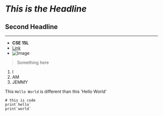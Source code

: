 # *This is the Headline*
## Second Headline
---
- **CSE 15L**
- [Link](https://jemmychen0221.github.io/cse15l-lab-reports/Try.html)
- ![Image](https://static.wikia.nocookie.net/wii/images/8/89/Pikachu.jpg/revision/latest/scale-to-width-down/250?cb=20140209205851)
> Something here

1. I
2. AM
3. JEMMY

This `Hello World` is different than this 'Hello World'

```
# this is code
print`hello`
print`world`
```
